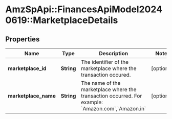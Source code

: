 # AmzSpApi::FinancesApiModel20240619::MarketplaceDetails

## Properties
Name | Type | Description | Notes
------------ | ------------- | ------------- | -------------
**marketplace_id** | **String** | The identifier of the marketplace where the transaction occured. | [optional] 
**marketplace_name** | **String** | The name of the marketplace where the transaction occurred. For example: &#x60;Amazon.com&#x60;,&#x60;Amazon.in&#x60; | [optional] 

